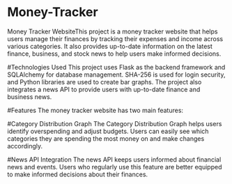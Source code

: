 # Money-Tracker
Money Tracker WebsiteThis project is a money tracker website that helps users manage their finances by tracking their expenses and income across various categories. It also provides up-to-date information on the latest finance, business, and stock news to help users make informed decisions.

#Technologies Used
This project uses Flask as the backend framework and SQLAlchemy for database management. SHA-256 is used for login security, and Python libraries are used to create bar graphs. The project also integrates a news API to provide users with up-to-date finance and business news.

#Features
The money tracker website has two main features:

#Category Distribution Graph
The Category Distribution Graph helps users identify overspending and adjust budgets. Users can easily see which categories they are spending the most money on and make changes accordingly.

#News API Integration
The news API keeps users informed about financial news and events. Users who regularly use this feature are better equipped to make informed decisions about their finances.
